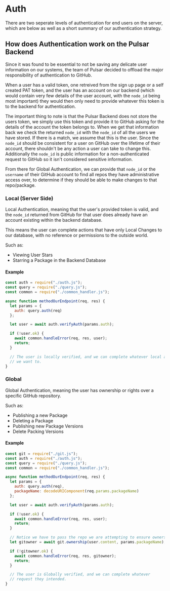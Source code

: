 # Auth

There are two seperate levels of authentication for end users on the server, which are below as well as a short summary of our authentication strategy.

## How does Authentication work on the Pulsar Backend

Since it was found to be essential to not be saving any delicate user information on our systems, the team of Pulsar decided to offload the major responsibility of authentication to GitHub.

When a user has a valid token, one retreived from the sign up page or a self created PAT token, and the user has an account on our backend (which would contain very few details of the user account, with the `node_id` being most important) they would then only need to provide whatever this token is to the backend for authentication.

The important thing to note is that the Pulsar Backend does not store the users token, we simply use this token and provide it to GitHub asking for the details of the account the token belongs to. When we get that information back we check the returned `node_id` with the `node_id` of all the users we have stored. If there is a match, we assume that this is the user. Since the `node_id` should be consistent for a user on GitHub over the lifetime of their account, there shouldn't be any action a user can take to change this. Additionally the `node_id` is public information for a non-authenticated request to GitHub so it isn't considered sensitive information.

From there for Global Authentication, we can provide that `node_id` or the `username` of their GitHub account to find all repos they have administrative access over, to determine if they should be able to make changes to that repo/package.

### Local (Server Side)

Local Authentication, meaning that the user's provided token is valid, and the `node_id` returned from GitHub for that user does already have an account existing within the backend database.

This means the user can complete actions that have only Local Changes to our database, with no reference or permissions to the outside world.

Such as:
  * Viewing User Stars
  * Starring a Package in the Backend Database

#### Example

```javascript
const auth = require("./auth.js");
const query = require("./query.js");
const common = require("./common_handler.js");

async function methodOurEndpoint(req, res) {
  let params = {
    auth: query.auth(req)
  };

  let user = await auth.verifyAuth(params.auth);

  if (!user.ok) {
    await common.handleError(req, res, user);
    return;
  }

  // The user is locally verified, and we can complete whatever local action
  // we want to.
}
```

### Global

Global Authentication, meaning the user has ownership or rights over a specific GitHub repository.

Such as:
  * Publishing a new Package
  * Deleting a Package
  * Publishing new Package Versions
  * Delete Packing Versions

#### Example

```javascript
const git = require("./git.js");
const auth = require("./auth.js");
const query = require("./query.js");
const common = require("./common_handler.js");

async function methodOurEndpoint(req, res) {
  let params = {
    auth: query.auth(req),
    packageName: decodeURIComponent(req.params.packageName)
  };

  let user = await auth.verifyAuth(params.auth);

  if (!user.ok) {
    await common.handleError(req, res, user);
    return;
  }

  // Notice we have to pass the repo we are attempting to ensure ownership of.
  let gitowner = await git.ownership(user.content, params.packageName);

  if (!gitowner.ok) {
    await common.handleError(req, res, gitowner);
    return;
  }

  // The user is Globally verified, and we can complete whatever
  // request they intended.
}
```
